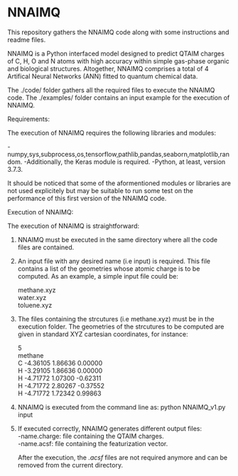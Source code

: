 # NNAIMQ
This repository gathers the NNAIMQ code along with some instructions and readme files.

NNAIMQ is a Python interfaced model designed to predict QTAIM charges of C, H, O and N 
atoms with high accuracy within simple gas-phase organic and biological structures.
Altogether, NNAIMQ comprises a total of 4 Artifical Neural Networks (ANN) fitted to
quantum chemical data.

The ./code/ folder gathers all the required files to execute the NNAIMQ code.
The ./examples/ folder contains an input example for the execution of NNAIMQ.

Requirements:

The execution of NNAIMQ requires the following libraries and modules:

-numpy,sys,subprocess,os,tensorflow,pathlib,pandas,seaborn,matplotlib,random.
-Additionally, the Keras module is required.
-Python, at least, version 3.7.3. 

It should be noticed that some of the aformentioned modules or libraries are
not used explicitely but may be suitable to run some test on the performance
of this first version of the NNAIMQ code.

Execution of NNAIMQ:

The execution of NNAIMQ is straightforward:
1) NNAIMQ must be executed in the same directory where all the code files are
contained. 
2) An input file with any desired name (i.e input) is required. This file 
contains a list of the geometries whose atomic charge is to be computed.
As an example, a simple input file could be:

    methane.xyz  
    water.xyz  
    toluene.xyz  

3) The files containing the strcutures (i.e methane.xyz) must be in the execution
folder. The geometries of the strcutures to be computed are given in standard XYZ
cartesian coordinates, for instance:

 
    5  
    methane  
    C         -4.36105        1.86636        0.00000  
    H         -3.29105        1.86636        0.00000  
    H         -4.71772        1.07300       -0.62311  
    H         -4.71772        2.80267       -0.37552  
    H         -4.71772        1.72342        0.99863  


4) NNAIMQ is executed from the command line as:
   python NNAIMQ_v1.py input  
5) If executed correctly, NNAIMQ generates different output files:  
   -name.charge: file containing the QTAIM charges.  
   -name.acsf: file containing the featurization vector.  
   
   After the execution, the *.acsf* files are not required anymore and can be 
   removed from the current directory.
